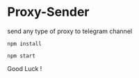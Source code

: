 # Proxy-Sender
send any type of proxy to telegram channel
```
npm install
```
```
npm start
````

Good Luck !
